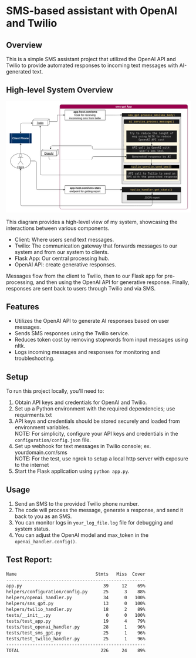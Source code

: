 # SMS-based assistant with OpenAI and Twilio

## Overview

This is a simple SMS assistant project that utilized the OpenAI API and Twilio to provide automated responses to incoming text messages with AI-generated text.

## High-level System Overview

<p align="center">
  <img src="https://github.com/ensood/sms-gpt/blob/main/system.png" alt="High-level System Overview.">
</p>

This diagram provides a high-level view of my system, showcasing the interactions between various components.      

- Client: Where users send text messages.   
- Twilio: The communication gateway that forwards messages to our system and from our system to clients.   
- Flask App: Our central processing hub.   
- OpenAI API: create generative responses.    

Messages flow from the client to Twilio, then to our Flask app for pre-processing, and then using the OpenAI API for generative response. Finally, responses are sent back to users through Twilio and via SMS.

## Features

- Utilizes the OpenAI API to generate AI responses based on user messages.
- Sends SMS responses using the Twilio service.
- Reduces token cost by removing stopwords from input messages using nltk.
- Logs incoming messages and responses for monitoring and troubleshooting.

## Setup

To run this project locally, you'll need to:

1. Obtain API keys and credentials for OpenAI and Twilio.
2. Set up a Python environment with the required dependencies; use requirments.txt
3. API keys and credentials should be stored securely and loaded from environment variables.  
   NOTE: For simplicity, configure your API keys and credentials in the `configuration/config.json` file.
4. Set up webhook for text messages in Twilio console; ex. yourdomain.com/sms  
   NOTE: For the test, use ngrok to setup a local http server with exposure to the internet
5. Start the Flask application using `python app.py`.

## Usage

1. Send an SMS to the provided Twilio phone number.
2. The code will process the message, generate a response, and send it back to you as an SMS.
3. You can monitor logs in `your_log_file.log` file for debugging and system status.
4. You can adjust the OpenAI model and max_token in the `openai_handler.config()`.


## Test Report:

```Coverage Table:     
Name                              Stmts   Miss  Cover
-----------------------------------------------------
app.py                               39     12    69%
helpers/configuration/config.py      25      3    88%
helpers/openai_handler.py            34      0   100%
helpers/sms_gpt.py                   13      0   100%
helpers/twilio_handler.py            18      2    89%
tests/__init__.py                     0      0   100%
tests/test_app.py                    19      4    79%
tests/test_openai_handler.py         28      1    96%
tests/test_sms_gpt.py                25      1    96%
tests/test_twilio_handler.py         25      1    96%
-----------------------------------------------------
TOTAL                               226     24    89%
```
